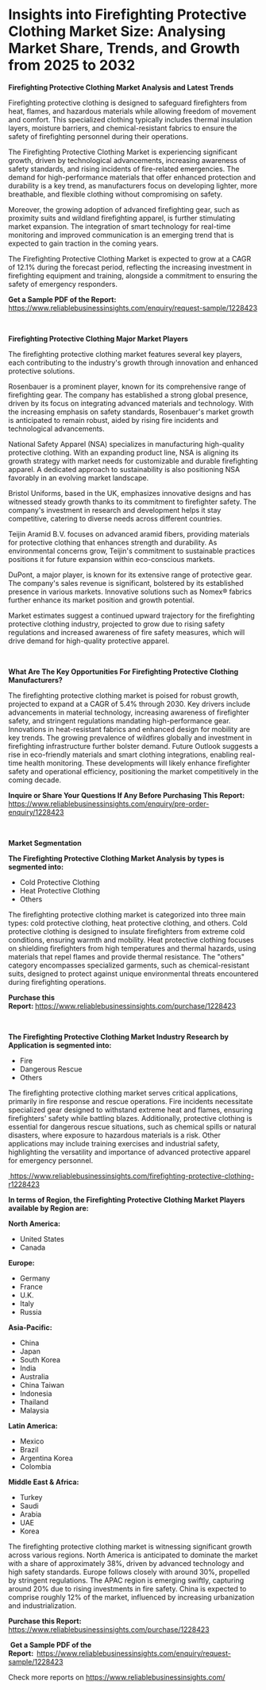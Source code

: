 <p><h1>Insights into Firefighting Protective Clothing Market Size: Analysing Market Share, Trends, and Growth from 2025 to 2032</h1></p><p><strong>Firefighting Protective Clothing Market Analysis and Latest Trends</strong></p>
<p><p>Firefighting protective clothing is designed to safeguard firefighters from heat, flames, and hazardous materials while allowing freedom of movement and comfort. This specialized clothing typically includes thermal insulation layers, moisture barriers, and chemical-resistant fabrics to ensure the safety of firefighting personnel during their operations.</p><p>The Firefighting Protective Clothing Market is experiencing significant growth, driven by technological advancements, increasing awareness of safety standards, and rising incidents of fire-related emergencies. The demand for high-performance materials that offer enhanced protection and durability is a key trend, as manufacturers focus on developing lighter, more breathable, and flexible clothing without compromising on safety.</p><p>Moreover, the growing adoption of advanced firefighting gear, such as proximity suits and wildland firefighting apparel, is further stimulating market expansion. The integration of smart technology for real-time monitoring and improved communication is an emerging trend that is expected to gain traction in the coming years.</p><p>The Firefighting Protective Clothing Market is expected to grow at a CAGR of 12.1% during the forecast period, reflecting the increasing investment in firefighting equipment and training, alongside a commitment to ensuring the safety of emergency responders.</p></p>
<p><strong>Get a Sample PDF of the Report:&nbsp;</strong> <a href="https://www.reliablebusinessinsights.com/enquiry/request-sample/1228423?utm_campaign=2099&utm_medium=2&utm_source=Github&utm_content=ia&utm_term=07022025&utm_id=firefighting-protective-clothing">https://www.reliablebusinessinsights.com/enquiry/request-sample/1228423</a></p>
<p>&nbsp;</p>
<p><strong>Firefighting Protective Clothing Major Market Players</strong></p>
<p><p>The firefighting protective clothing market features several key players, each contributing to the industry's growth through innovation and enhanced protective solutions. </p><p>Rosenbauer is a prominent player, known for its comprehensive range of firefighting gear. The company has established a strong global presence, driven by its focus on integrating advanced materials and technology. With the increasing emphasis on safety standards, Rosenbauer's market growth is anticipated to remain robust, aided by rising fire incidents and technological advancements.</p><p>National Safety Apparel (NSA) specializes in manufacturing high-quality protective clothing. With an expanding product line, NSA is aligning its growth strategy with market needs for customizable and durable firefighting apparel. A dedicated approach to sustainability is also positioning NSA favorably in an evolving market landscape.</p><p>Bristol Uniforms, based in the UK, emphasizes innovative designs and has witnessed steady growth thanks to its commitment to firefighter safety. The company's investment in research and development helps it stay competitive, catering to diverse needs across different countries.</p><p>Teijin Aramid B.V. focuses on advanced aramid fibers, providing materials for protective clothing that enhances strength and durability. As environmental concerns grow, Teijin's commitment to sustainable practices positions it for future expansion within eco-conscious markets.</p><p>DuPont, a major player, is known for its extensive range of protective gear. The company's sales revenue is significant, bolstered by its established presence in various markets. Innovative solutions such as Nomex® fabrics further enhance its market position and growth potential.</p><p>Market estimates suggest a continued upward trajectory for the firefighting protective clothing industry, projected to grow due to rising safety regulations and increased awareness of fire safety measures, which will drive demand for high-quality protective apparel.</p></p>
<p>&nbsp;</p>
<p><strong>What Are The Key Opportunities For Firefighting Protective Clothing Manufacturers?</strong></p>
<p><p>The firefighting protective clothing market is poised for robust growth, projected to expand at a CAGR of 5.4% through 2030. Key drivers include advancements in material technology, increasing awareness of firefighter safety, and stringent regulations mandating high-performance gear. Innovations in heat-resistant fabrics and enhanced design for mobility are key trends. The growing prevalence of wildfires globally and investment in firefighting infrastructure further bolster demand. Future Outlook suggests a rise in eco-friendly materials and smart clothing integrations, enabling real-time health monitoring. These developments will likely enhance firefighter safety and operational efficiency, positioning the market competitively in the coming decade.</p></p>
<p><strong>Inquire or Share Your Questions If Any Before Purchasing This Report:</strong> <a href="https://www.reliablebusinessinsights.com/enquiry/pre-order-enquiry/1228423?utm_campaign=2099&utm_medium=2&utm_source=Github&utm_content=ia&utm_term=07022025&utm_id=firefighting-protective-clothing">https://www.reliablebusinessinsights.com/enquiry/pre-order-enquiry/1228423</a></p>
<p>&nbsp;</p>
<p><strong>Market Segmentation</strong></p>
<p><strong>The Firefighting Protective Clothing Market Analysis by types is segmented into:</strong></p>
<p><ul><li>Cold Protective Clothing</li><li>Heat Protective Clothing</li><li>Others</li></ul></p>
<p><p>The firefighting protective clothing market is categorized into three main types: cold protective clothing, heat protective clothing, and others. Cold protective clothing is designed to insulate firefighters from extreme cold conditions, ensuring warmth and mobility. Heat protective clothing focuses on shielding firefighters from high temperatures and thermal hazards, using materials that repel flames and provide thermal resistance. The "others" category encompasses specialized garments, such as chemical-resistant suits, designed to protect against unique environmental threats encountered during firefighting operations.</p></p>
<p><strong>Purchase this Report:&nbsp;</strong><a href="https://www.reliablebusinessinsights.com/purchase/1228423?utm_campaign=2099&utm_medium=2&utm_source=Github&utm_content=ia&utm_term=07022025&utm_id=firefighting-protective-clothing">https://www.reliablebusinessinsights.com/purchase/1228423</a></p>
<p>&nbsp;</p>
<p><strong>The Firefighting Protective Clothing Market Industry Research by Application is segmented into:</strong></p>
<p><ul><li>Fire</li><li>Dangerous Rescue</li><li>Others</li></ul></p>
<p><p>The firefighting protective clothing market serves critical applications, primarily in fire response and rescue operations. Fire incidents necessitate specialized gear designed to withstand extreme heat and flames, ensuring firefighters' safety while battling blazes. Additionally, protective clothing is essential for dangerous rescue situations, such as chemical spills or natural disasters, where exposure to hazardous materials is a risk. Other applications may include training exercises and industrial safety, highlighting the versatility and importance of advanced protective apparel for emergency personnel.</p></p>
<p><a href="https://www.reliablebusinessinsights.com/firefighting-protective-clothing-r1228423?utm_campaign=2099&utm_medium=2&utm_source=Github&utm_content=ia&utm_term=07022025&utm_id=firefighting-protective-clothing">&nbsp;https://www.reliablebusinessinsights.com/firefighting-protective-clothing-r1228423</a></p>
<p><strong>In terms of Region, the Firefighting Protective Clothing Market Players available by Region are:</strong></p>
<p>
    <p> <strong> North America: </strong>
        <ul>
            <li>United States</li>
            <li>Canada</li>
        </ul>
        </p> 
    <p> <strong> Europe: </strong>
        <ul>
            <li>Germany</li>
            <li>France</li>
            <li>U.K.</li>
            <li>Italy</li>
            <li>Russia</li>
        </ul>
        </p> 
    <p> <strong> Asia-Pacific: </strong>
        <ul>
            <li>China</li>
            <li>Japan</li>
            <li>South Korea</li>
            <li>India</li>
            <li>Australia</li>
            <li>China Taiwan</li>
            <li>Indonesia</li>
            <li>Thailand</li>
            <li>Malaysia</li>
        </ul>
        </p> 
    <p> <strong> Latin America: </strong>
        <ul>
            <li>Mexico</li>
            <li>Brazil</li>
            <li>Argentina Korea</li>
            <li>Colombia</li>
        </ul>
        </p> 
    <p> <strong> Middle East & Africa: </strong>
        <ul>
            <li>Turkey</li>
            <li>Saudi</li>
            <li>Arabia</li>
            <li>UAE</li>
            <li>Korea</li>
        </ul>
    </p>
    </p>
<p><p>The firefighting protective clothing market is witnessing significant growth across various regions. North America is anticipated to dominate the market with a share of approximately 38%, driven by advanced technology and high safety standards. Europe follows closely with around 30%, propelled by stringent regulations. The APAC region is emerging swiftly, capturing around 20% due to rising investments in fire safety. China is expected to comprise roughly 12% of the market, influenced by increasing urbanization and industrialization.</p></p>
<p><strong>Purchase this Report: </strong><a href="https://www.reliablebusinessinsights.com/purchase/1228423?utm_campaign=2099&utm_medium=2&utm_source=Github&utm_content=ia&utm_term=07022025&utm_id=firefighting-protective-clothing">https://www.reliablebusinessinsights.com/purchase/1228423</a></p>
<p>&nbsp;<strong>Get a Sample PDF of the Report:&nbsp;&nbsp;</strong><a href="https://www.reliablebusinessinsights.com/enquiry/request-sample/1228423?utm_campaign=2099&utm_medium=2&utm_source=Github&utm_content=ia&utm_term=07022025&utm_id=firefighting-protective-clothing">https://www.reliablebusinessinsights.com/enquiry/request-sample/1228423</a></p>
<p><strong></strong></p>
<p>Check more reports on <a href="https://www.reliablebusinessinsights.com/?utm_campaign=2099&utm_medium=2&utm_source=Github&utm_content=ia&utm_term=07022025&utm_id=firefighting-protective-clothing">https://www.reliablebusinessinsights.com/</a></p>
